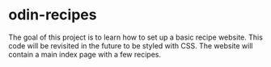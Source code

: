 # odin-recipes

The goal of this project is to learn how to set up a basic recipe website. This code will be revisited in the future to be styled with CSS. The website will contain a main index page with a few recipes.
